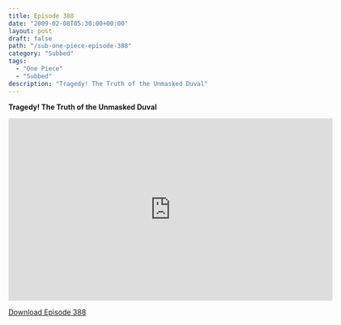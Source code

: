 ```yaml
---
title: Episode 388
date: "2009-02-08T05:30:00+00:00"
layout: post
draft: false
path: "/sub-one-piece-episode-388"
category: "Subbed"
tags:
  - "One Piece"
  - "Subbed"
description: "Tragedy! The Truth of the Unmasked Duval"
---
```


**Tragedy! The Truth of the Unmasked Duval**

<iframe width="640" height="360" src="https://www.rapidvideo.com/e/FXV0XL5UES" frameborder="0" marginwidth=0 marginheight=0 scrolling=no allowfullscreen></iframe>

<a href="http://ouo.io/qs/eCodkFEQ?s=https://rapidvid.to/d/https://www.rapidvideo.com/e/FXV0XL5UES">Download Episode 388</a>
